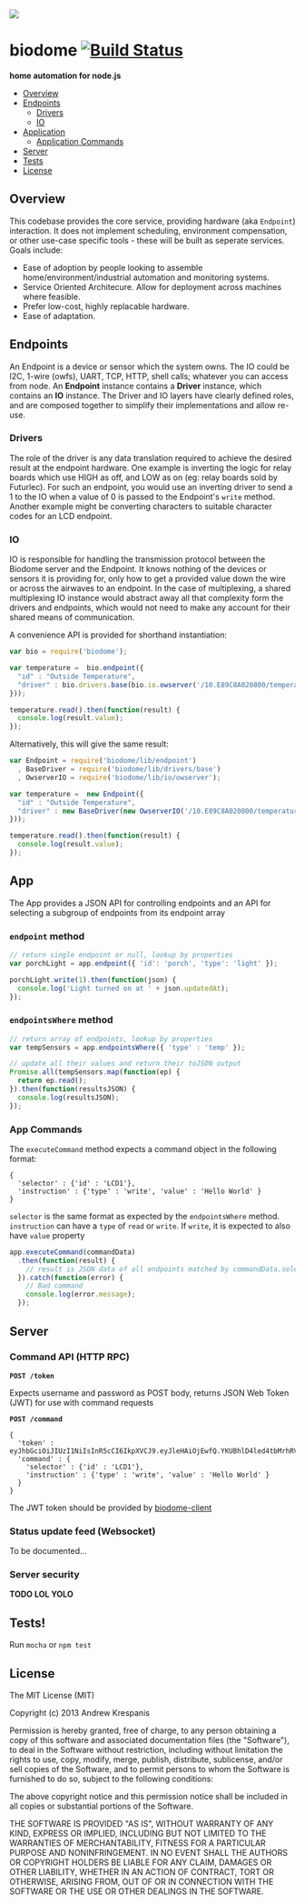 <img src="https://github.com/andrewk/node-biodome/raw/master/assets/logo-web.png">

# biodome [![Build Status](https://secure.travis-ci.org/andrewk/biodome.png?branch=master)](http://travis-ci.org/andrewk/biodome)

**home automation for node.js**

  * [Overview](#overview)
  * [Endpoints](#endpoints)
    * [Drivers](#drivers)
    * [IO](#io)
  * [Application](#app)
    * [Application Commands](#app-api) 
  * [Server](#server)
  * [Tests](#tests)
  * [License](#license)

## Overview
This codebase provides the core service, providing hardware (aka `Endpoint`) interaction. It does not implement scheduling, environment compensation, or other use-case specific tools - these will be built as seperate services. Goals include:

  * Ease of adoption by people looking to assemble home/environment/industrial automation and monitoring systems.
  * Service Oriented Architecure. Allow for deployment across machines where feasible.
  * Prefer low-cost, highly replacable hardware.
  * Ease of adaptation.

<a name="endpoints"></a>
## Endpoints

An Endpoint is a device or sensor which the system owns. The IO could be I2C, 1-wire (owfs), UART, TCP, HTTP, shell calls; whatever you can access from node. An **Endpoint** instance contains a **Driver** instance, which contains an **IO** instance. The Driver and IO layers have clearly defined roles, and are composed together to simplify their implementations and allow re-use.

<a name="drivers"></a>
### Drivers

The role of the driver is any data translation required to achieve the desired result at the endpoint hardware. One example is inverting the logic for relay boards which use HIGH as off, and LOW as on (eg: relay boards sold by Futurlec). For such an endpoint, you would use an inverting driver to send a 1 to the IO when a value of 0 is passed to the Endpoint's `write` method. Another example might be converting characters to suitable character codes for an LCD endpoint. 
<a name="io"></a>
### IO

IO is responsible for handling the transmission protocol between the Biodome server and the Endpoint. It knows nothing of the devices or sensors it is providing for, only how to get a provided value down the wire or across the airwaves to an endpoint. In the case of multiplexing, a shared multiplexing IO instance would abstract away all that complexity form the drivers and endpoints, which would not need to make any account for their shared means of communication.

A convenience API is provided for shorthand instantiation:
```javascript
var bio = require('biodome');

var temperature =  bio.endpoint({
  "id" : "Outside Temperature",
  "driver" : bio.drivers.base(bio.io.owserver('/10.E89C8A020800/temperature'))
}));

temperature.read().then(function(result) {
  console.log(result.value);
});
```

Alternatively, this will give the same result:

```javascript
var Endpoint = require('biodome/lib/endpoint')
  , BaseDriver = require('biodome/lib/drivers/base')
  , OwserverIO = require('biodome/lib/io/owserver');

var temperature =  new Endpoint({
  "id" : "Outside Temperature",
  "driver" : new BaseDriver(new OwserverIO('/10.E89C8A020800/temperature'))
}));

temperature.read().then(function(result) {
  console.log(result.value);
});
```

## App

The App provides a JSON API for controlling endpoints and an API for selecting a subgroup of endpoints from its endpoint array

### `endpoint` method

```javascript
// return single endpoint or null, lookup by properties
var porchLight = app.endpoint({ 'id': 'porch', 'type': 'light' });

porchLight.write(1).then(function(json) {
  console.log('Light turned on at ' + json.updatedAt);
});
```

### `endpointsWhere` method

```javascript
// return array of endpoints, lookup by properties
var tempSensors = app.endpointsWhere({ 'type' : 'temp' });

// update all their values and return their toJSON output
Promise.all(tempSensors.map(function(ep) {
  return ep.read();
}).then(function(resultsJSON) {
  console.log(resultsJSON);
});
```
<a name="app-api"></a>
### App Commands

The `executeCommand` method expects a command object in the following format:

```
{
  'selector' : {'id' : 'LCD1'},
  'instruction' : {'type' : 'write', 'value' : 'Hello World' }
}
```

`selector` is the same format as expected by the `endpointsWhere` method.
`instruction` can have a `type` of `read` or `write`. If `write`, it is expected to also have `value` property

```javascript
app.executeCommand(commandData)
  .then(function(result) {
    // result is JSON data of all endpoints matched by commandData.selector
  }).catch(function(error) {
    // Bad command
    console.log(error.message);
  });
```

## Server

### Command API (HTTP RPC)

**`POST /token`**

Expects username and password as POST body, returns JSON Web Token (JWT) for use with command requests

**`POST /command`**

```
{
  'token' : eyJhbGciOiJIUzI1NiIsInR5cCI6IkpXVCJ9.eyJleHAiOjEwfQ.YKUBhlD4led4tbMrhRVoYsjewYs6fFH669ozZVga14E,
  'command' : {
    'selector' : {'id' : 'LCD1'},
    'instruction' : {'type' : 'write', 'value' : 'Hello World' }
  }
}
```

The JWT token should be provided by [biodome-client](http://github.com/andrewk/biodome-client)

### Status update feed (Websocket)

To be documented...

### Server security
**TODO LOL YOLO**

<a name="tests"></a>
## Tests!
Run `mocha` or `npm test`

<a name="license"></a>
## License

The MIT License (MIT)

Copyright (c) 2013 Andrew Krespanis

Permission is hereby granted, free of charge, to any person obtaining a copy
of this software and associated documentation files (the "Software"), to deal
in the Software without restriction, including without limitation the rights
to use, copy, modify, merge, publish, distribute, sublicense, and/or sell
copies of the Software, and to permit persons to whom the Software is
furnished to do so, subject to the following conditions:

The above copyright notice and this permission notice shall be included in
all copies or substantial portions of the Software.

THE SOFTWARE IS PROVIDED "AS IS", WITHOUT WARRANTY OF ANY KIND, EXPRESS OR
IMPLIED, INCLUDING BUT NOT LIMITED TO THE WARRANTIES OF MERCHANTABILITY,
FITNESS FOR A PARTICULAR PURPOSE AND NONINFRINGEMENT. IN NO EVENT SHALL THE
AUTHORS OR COPYRIGHT HOLDERS BE LIABLE FOR ANY CLAIM, DAMAGES OR OTHER
LIABILITY, WHETHER IN AN ACTION OF CONTRACT, TORT OR OTHERWISE, ARISING FROM,
OUT OF OR IN CONNECTION WITH THE SOFTWARE OR THE USE OR OTHER DEALINGS IN
THE SOFTWARE.


